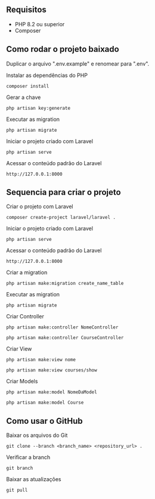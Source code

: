 ## Requisitos

* PHP 8.2 ou superior
* Composer

## Como rodar o projeto baixado

Duplicar o arquivo ".env.example" e renomear para ".env".<br>

Instalar as dependências do PHP
```
composer install
```

Gerar a chave
```
php artisan key:generate
```

Executar as migration
```
php artisan migrate
```

Iniciar o projeto criado com Laravel
```
php artisan serve
```

Acessar o conteúdo padrão do Laravel
```
http://127.0.0.1:8000
```

## Sequencia para criar o projeto
Criar o projeto com Laravel
```
composer create-project laravel/laravel .
```

Iniciar o projeto criado com Laravel
```
php artisan serve
```

Acessar o conteúdo padrão do Laravel
```
http://127.0.0.1:8000
```

Criar a migration
```
php artisan make:migration create_name_table
```

Executar as migration
```
php artisan migrate
```

Criar Controller
```
php artisan make:controller NomeController
```
```
php artisan make:controller CourseController
```

Criar View
```
php artisan make:view nome
```
```
php artisan make:view courses/show
```

Criar Models
```
php artisan make:model NomeDaModel
```
```
php artisan make:model Course
```


## Como usar o GitHub
Baixar os arquivos do Git
```
git clone --branch <branch_name> <repository_url> .
```

Verificar a branch
```
git branch 
```

Baixar as atualizações
```
git pull
```